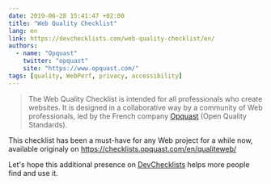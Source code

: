 ```yaml
---
date: 2019-06-28 15:41:47 +02:00
title: "Web Quality Checklist"
lang: en
link: https://devchecklists.com/web-quality-checklist/en/
authors:
  - name: "Opquast"
    twitter: "opquast"
    site: "https://www.opquast.com/"
tags: [quality, WebPerf, privacy, accessibility]
---
```


> The Web Quality Checklist is intended for all professionals who create websites. It is designed in a collaborative way by a community of Web professionals, led by the French company [Opquast](https://www.opquast.com/) (Open Quality Standards).

This checklist has been a must-have for any Web project for a while now, available originaly on <https://checklists.opquast.com/en/qualiteweb/>

Let's hope this additional presence on [DevChecklists](https://devchecklists.com/) helps more people find and use it.
